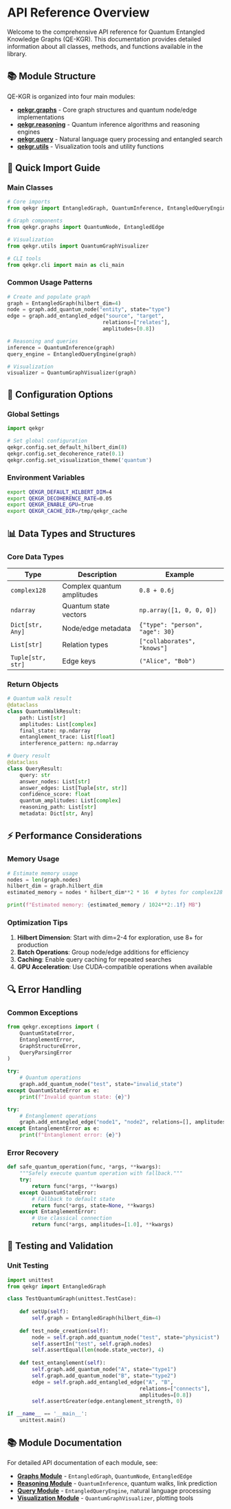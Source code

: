 # API Reference Overview

Welcome to the comprehensive API reference for Quantum Entangled Knowledge Graphs (QE-KGR). This documentation provides detailed information about all classes, methods, and functions available in the library.

## 📚 Module Structure

QE-KGR is organized into four main modules:

- **[qekgr.graphs](api/graphs.md)** - Core graph structures and quantum node/edge implementations
- **[qekgr.reasoning](api/reasoning.md)** - Quantum inference algorithms and reasoning engines  
- **[qekgr.query](api/query.md)** - Natural language query processing and entangled search
- **[qekgr.utils](api/visualization.md)** - Visualization tools and utility functions

## 🚀 Quick Import Guide

### Main Classes

```python
# Core imports
from qekgr import EntangledGraph, QuantumInference, EntangledQueryEngine

# Graph components
from qekgr.graphs import QuantumNode, EntangledEdge

# Visualization
from qekgr.utils import QuantumGraphVisualizer

# CLI tools
from qekgr.cli import main as cli_main
```

### Common Usage Patterns

```python
# Create and populate graph
graph = EntangledGraph(hilbert_dim=4)
node = graph.add_quantum_node("entity", state="type")
edge = graph.add_entangled_edge("source", "target", 
                               relations=["relates"], 
                               amplitudes=[0.8])

# Reasoning and queries
inference = QuantumInference(graph)
query_engine = EntangledQueryEngine(graph)

# Visualization
visualizer = QuantumGraphVisualizer(graph)
```

## 🔧 Configuration Options

### Global Settings

```python
import qekgr

# Set global configuration
qekgr.config.set_default_hilbert_dim(8)
qekgr.config.set_decoherence_rate(0.1)
qekgr.config.set_visualization_theme('quantum')
```

### Environment Variables

```bash
export QEKGR_DEFAULT_HILBERT_DIM=4
export QEKGR_DECOHERENCE_RATE=0.05
export QEKGR_ENABLE_GPU=true
export QEKGR_CACHE_DIR=/tmp/qekgr_cache
```

## 📊 Data Types and Structures

### Core Data Types

| Type | Description | Example |
|------|-------------|---------|
| `complex128` | Complex quantum amplitudes | `0.8 + 0.6j` |
| `ndarray` | Quantum state vectors | `np.array([1, 0, 0, 0])` |
| `Dict[str, Any]` | Node/edge metadata | `{"type": "person", "age": 30}` |
| `List[str]` | Relation types | `["collaborates", "knows"]` |
| `Tuple[str, str]` | Edge keys | `("Alice", "Bob")` |

### Return Objects

```python
# Quantum walk result
@dataclass
class QuantumWalkResult:
    path: List[str]
    amplitudes: List[complex]
    final_state: np.ndarray
    entanglement_trace: List[float]
    interference_pattern: np.ndarray

# Query result  
@dataclass
class QueryResult:
    query: str
    answer_nodes: List[str]
    answer_edges: List[Tuple[str, str]]
    confidence_score: float
    quantum_amplitudes: List[complex]
    reasoning_path: List[str]
    metadata: Dict[str, Any]
```

## ⚡ Performance Considerations

### Memory Usage

```python
# Estimate memory usage
nodes = len(graph.nodes)
hilbert_dim = graph.hilbert_dim
estimated_memory = nodes * hilbert_dim**2 * 16  # bytes for complex128

print(f"Estimated memory: {estimated_memory / 1024**2:.1f} MB")
```

### Optimization Tips

1. **Hilbert Dimension**: Start with dim=2-4 for exploration, use 8+ for production
2. **Batch Operations**: Group node/edge additions for efficiency
3. **Caching**: Enable query caching for repeated searches
4. **GPU Acceleration**: Use CUDA-compatible operations when available

## 🔍 Error Handling

### Common Exceptions

```python
from qekgr.exceptions import (
    QuantumStateError,
    EntanglementError, 
    GraphStructureError,
    QueryParsingError
)

try:
    # Quantum operations
    graph.add_quantum_node("test", state="invalid_state")
except QuantumStateError as e:
    print(f"Invalid quantum state: {e}")

try:
    # Entanglement operations
    graph.add_entangled_edge("node1", "node2", relations=[], amplitudes=[0.5])
except EntanglementError as e:
    print(f"Entanglement error: {e}")
```

### Error Recovery

```python
def safe_quantum_operation(func, *args, **kwargs):
    """Safely execute quantum operation with fallback."""
    try:
        return func(*args, **kwargs)
    except QuantumStateError:
        # Fallback to default state
        return func(*args, state=None, **kwargs)
    except EntanglementError:
        # Use classical connection
        return func(*args, amplitudes=[1.0], **kwargs)
```

## 🧪 Testing and Validation

### Unit Testing

```python
import unittest
from qekgr import EntangledGraph

class TestQuantumGraph(unittest.TestCase):
    
    def setUp(self):
        self.graph = EntangledGraph(hilbert_dim=4)
    
    def test_node_creation(self):
        node = self.graph.add_quantum_node("test", state="physicist")
        self.assertIn("test", self.graph.nodes)
        self.assertEqual(len(node.state_vector), 4)
    
    def test_entanglement(self):
        self.graph.add_quantum_node("A", state="type1")
        self.graph.add_quantum_node("B", state="type2")
        edge = self.graph.add_entangled_edge("A", "B", 
                                           relations=["connects"], 
                                           amplitudes=[0.8])
        self.assertGreater(edge.entanglement_strength, 0)

if __name__ == '__main__':
    unittest.main()
```

## 📚 Module Documentation

For detailed API documentation of each module, see:

- **[Graphs Module](api/graphs.md)** - `EntangledGraph`, `QuantumNode`, `EntangledEdge`
- **[Reasoning Module](api/reasoning.md)** - `QuantumInference`, quantum walks, link prediction
- **[Query Module](api/query.md)** - `EntangledQueryEngine`, natural language processing
- **[Visualization Module](api/visualization.md)** - `QuantumGraphVisualizer`, plotting tools
